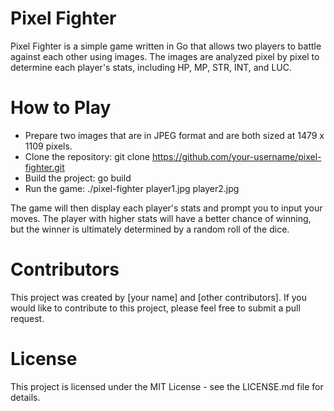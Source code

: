 # Pixel Fighter

Pixel Fighter is a simple game written in Go that allows two players to battle against each other using images. The images are analyzed pixel by pixel to determine each player's stats, including HP, MP, STR, INT, and LUC.

# How to Play

- Prepare two images that are in JPEG format and are both sized at 1479 x 1109 pixels.
- Clone the repository: git clone https://github.com/your-username/pixel-fighter.git
- Build the project: go build
- Run the game: ./pixel-fighter player1.jpg player2.jpg

The game will then display each player's stats and prompt you to input your moves. The player with higher stats will have a better chance of winning, but the winner is ultimately determined by a random roll of the dice.

# Contributors

This project was created by [your name] and [other contributors]. If you would like to contribute to this project, please feel free to submit a pull request.

# License

This project is licensed under the MIT License - see the LICENSE.md file for details.
